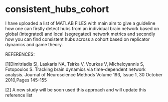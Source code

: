 # consistent_hubs_cohort

I have uploaded a list of MATLAB FILES with main aim to give a guideline how one can firstly detect hubs from an individual brain network
based on global (integrated) and local (segregated) network metrics and secondly how you can find consistent hubs across a cohort
based on replicator dynamics and game theory.

REFERENCES:

[1]Dimitriadis SI, Laskaris NA, Tsirka V, Vourkas V, Micheloyannis S, Fotopoulos S. 
Tracking brain dynamics via time-dependent network analysis. Journal of Neuroscience Methods 
Volume 193, Issue 1, 30 October 2010,Pages 145-155

[2] A new study will be soon used this approach and will update this reference list
